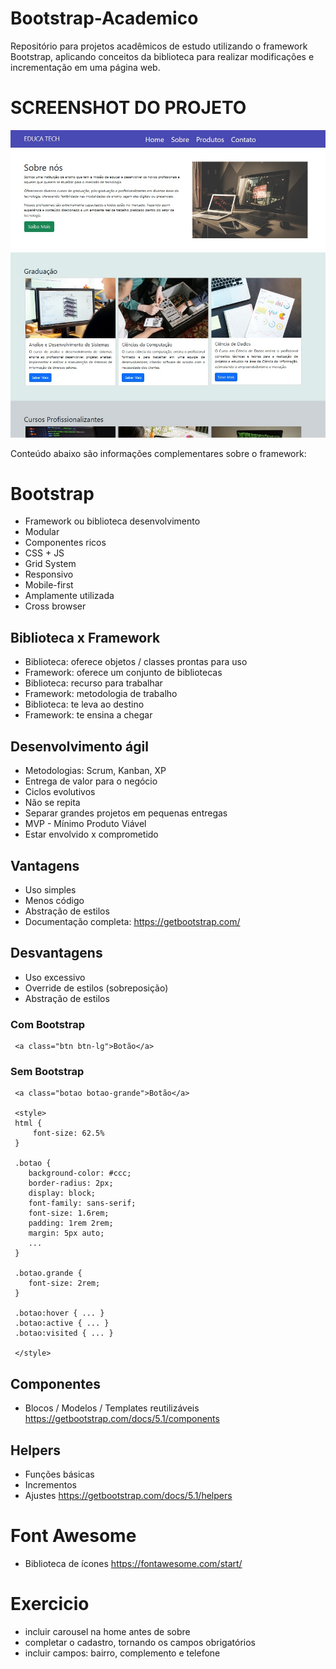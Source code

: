 # Bootstrap-Academico
Repositório para projetos acadêmicos de estudo utilizando o framework Bootstrap, aplicando conceitos da biblioteca
para realizar modificações e incrementação em uma página web.

# SCREENSHOT DO PROJETO
![Screenshot](./screenshot/Screenshot.jpg)


Conteúdo abaixo são informações complementares sobre o framework:
# Bootstrap
- Framework ou biblioteca desenvolvimento
- Modular
- Componentes ricos
- CSS + JS
- Grid System
- Responsivo
- Mobile-first
- Amplamente utilizada
- Cross browser 

## Biblioteca x Framework
- Biblioteca: oferece objetos / classes prontas para uso
- Framework: oferece um conjunto de bibliotecas
- Biblioteca: recurso para trabalhar
- Framework: metodologia de trabalho
- Biblioteca: te leva ao destino
- Framework: te ensina a chegar

## Desenvolvimento ágil
- Metodologias: Scrum, Kanban, XP
- Entrega de valor para o negócio
- Ciclos evolutivos
- Não se repita
- Separar grandes projetos em pequenas entregas
- MVP - Mínimo Produto Viável
- Estar envolvido x comprometido

## Vantagens
- Uso simples
- Menos código
- Abstração de estilos
- Documentação completa: https://getbootstrap.com/

## Desvantagens
- Uso excessivo
- Override de estilos (sobreposição)
- Abstração de estilos

### Com Bootstrap
```
 <a class="btn btn-lg">Botão</a>
```

### Sem Bootstrap
```
 <a class="botao botao-grande">Botão</a>

 <style>
 html {
     font-size: 62.5% 
 }

 .botao {
    background-color: #ccc; 
    border-radius: 2px; 
    display: block;
    font-family: sans-serif;
    font-size: 1.6rem;
    padding: 1rem 2rem;
    margin: 5px auto;
    ...
 }

 .botao.grande {
    font-size: 2rem;
 }

 .botao:hover { ... }
 .botao:active { ... }
 .botao:visited { ... }
 
 </style>

```

## Componentes
- Blocos / Modelos / Templates reutilizáveis 
https://getbootstrap.com/docs/5.1/components


## Helpers 
- Funções básicas
- Incrementos 
- Ajustes
https://getbootstrap.com/docs/5.1/helpers


# Font Awesome
- Biblioteca de ícones
https://fontawesome.com/start/


# Exercicio
- incluir carousel na home antes de sobre
- completar o cadastro, tornando os campos obrigatórios
- incluir campos: bairro, complemento e telefone